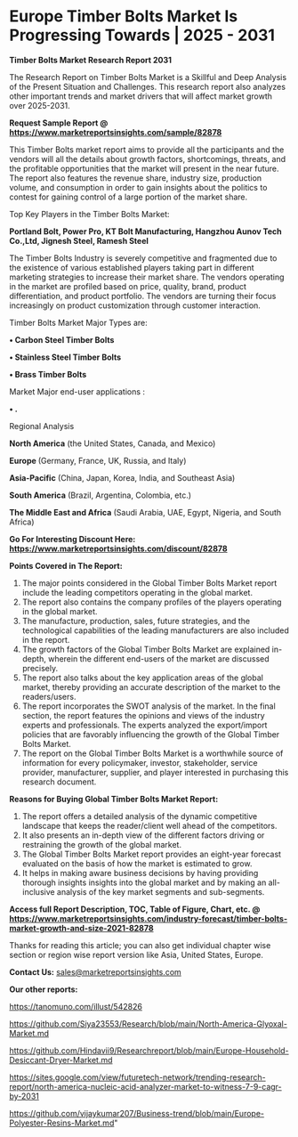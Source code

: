 # Europe Timber Bolts Market Is Progressing Towards | 2025 - 2031

<strong>Timber Bolts Market Research Report 2031</strong>

The Research Report on Timber Bolts Market is a Skillful and Deep Analysis of the Present Situation and Challenges. This research report also analyzes other important trends and market drivers that will affect market growth over 2025-2031.

<strong>Request Sample Report @ <a href=https://www.marketreportsinsights.com/sample/82878>https://www.marketreportsinsights.com/sample/82878</a></strong>

This Timber Bolts market report aims to provide all the participants and the vendors will all the details about growth factors, shortcomings, threats, and the profitable opportunities that the market will present in the near future. The report also features the revenue share, industry size, production volume, and consumption in order to gain insights about the politics to contest for gaining control of a large portion of the market share.

Top Key Players in the Timber Bolts Market:

<strong>Portland Bolt, Power Pro, KT Bolt Manufacturing, Hangzhou Aunov Tech Co.,Ltd, Jignesh Steel, Ramesh Steel</strong>

The Timber Bolts Industry is severely competitive and fragmented due to the existence of various established players taking part in different marketing strategies to increase their market share. The vendors operating in the market are profiled based on price, quality, brand, product differentiation, and product portfolio. The vendors are turning their focus increasingly on product customization through customer interaction.

Timber Bolts Market Major Types are:

<strong>• Carbon Steel Timber Bolts

• Stainless Steel Timber Bolts

• Brass Timber Bolts</strong>

Market Major end-user applications :

<strong>• .</strong>

Regional Analysis

</u><strong><b>North America</b></strong> (the United States, Canada, and Mexico)

<strong><b>Europe </b></strong>(Germany, France, UK, Russia, and Italy)

<strong><b>Asia-Pacific</b></strong> (China, Japan, Korea, India, and Southeast Asia)

<strong><b>South America</b></strong> (Brazil, Argentina, Colombia, etc.)

<strong><b>The Middle East and Africa</b></strong> (Saudi Arabia, UAE, Egypt, Nigeria, and South Africa)

<strong>Go For Interesting Discount Here: <a href=https://www.marketreportsinsights.com/discount/82878>https://www.marketreportsinsights.com/discount/82878</a></strong>

<strong>Points Covered in The Report:</strong>
<ol>
  <li>The major points considered in the Global Timber Bolts Market report include the leading competitors operating in the global market.</li>
  <li>The report also contains the company profiles of the players operating in the global market.</li>
  <li>The manufacture, production, sales, future strategies, and the technological capabilities of the leading manufacturers are also included in the report.</li>
  <li>The growth factors of the Global Timber Bolts Market are explained in-depth, wherein the different end-users of the market are discussed precisely.</li>
  <li>The report also talks about the key application areas of the global market, thereby providing an accurate description of the market to the readers/users.</li>
  <li>The report incorporates the SWOT analysis of the market. In the final section, the report features the opinions and views of the industry experts and professionals. The experts analyzed the export/import policies that are favorably influencing the growth of the Global Timber Bolts Market.</li>
  <li>The report on the Global Timber Bolts Market is a worthwhile source of information for every policymaker, investor, stakeholder, service provider, manufacturer, supplier, and player interested in purchasing this research document.</li>
</ol>
<strong>Reasons for Buying Global Timber Bolts Market Report:</strong>

<ol>
  <li>The report offers a detailed analysis of the dynamic competitive landscape that keeps the reader/client well ahead of the competitors.</li>
  <li>It also presents an in-depth view of the different factors driving or restraining the growth of the global market.</li>
  <li>The Global Timber Bolts Market report provides an eight-year forecast evaluated on the basis of how the market is estimated to grow.</li>
  <li>It helps in making aware business decisions by having providing thorough insights insights into the global market and by making an all-inclusive analysis of the key market segments and sub-segments.</li>
</ol>
<strong>Access full Report Description, TOC, Table of Figure, Chart, etc. @ <a href=https://www.marketreportsinsights.com/industry-forecast/timber-bolts-market-growth-and-size-2021-82878>https://www.marketreportsinsights.com/industry-forecast/timber-bolts-market-growth-and-size-2021-82878</a></strong>


Thanks for reading this article; you can also get individual chapter wise section or region wise report version like Asia, United States, Europe.

<strong>Contact Us:</strong>
sales@marketreportsinsights.com

<strong>Our other reports:</strong>

<a href=https://tanomuno.com/illust/542826>https://tanomuno.com/illust/542826</a>

<a href=https://github.com/Siya23553/Research/blob/main/North-America-Glyoxal-Market.md>https://github.com/Siya23553/Research/blob/main/North-America-Glyoxal-Market.md</a>

<a href=https://github.com/Hindavii9/Researchreport/blob/main/Europe-Household-Desiccant-Dryer-Market.md>https://github.com/Hindavii9/Researchreport/blob/main/Europe-Household-Desiccant-Dryer-Market.md</a>

<a href=https://sites.google.com/view/futuretech-network/trending-research-report/north-america-nucleic-acid-analyzer-market-to-witness-7-9-cagr-by-2031>https://sites.google.com/view/futuretech-network/trending-research-report/north-america-nucleic-acid-analyzer-market-to-witness-7-9-cagr-by-2031</a>

<a href=https://github.com/vijaykumar207/Business-trend/blob/main/Europe-Polyester-Resins-Market.md>https://github.com/vijaykumar207/Business-trend/blob/main/Europe-Polyester-Resins-Market.md</a>"
